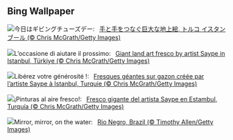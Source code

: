 ## Bing Wallpaper
![](https://www.bing.com/th?id=OHR.HumanKindness_JA-JP6290539891_UHD.jpg&w=1000)今日はギビングチューズデー:&nbsp;&ensp;[手と手をつなぐ巨大な地上絵, トルコ イスタンブール (© Chris McGrath/Getty Images)](https://www.bing.com/th?id=OHR.HumanKindness_JA-JP6290539891_UHD.jpg)
<br><br/>
![](https://www.bing.com/th?id=OHR.HumanKindness_IT-IT8962065761_UHD.jpg&w=1000)L’occasione di aiutare il prossimo:&nbsp;&ensp;[Giant land art fresco by artist Saype in Istanbul, Türkiye (© Chris McGrath/Getty Images)](https://www.bing.com/th?id=OHR.HumanKindness_IT-IT8962065761_UHD.jpg)
<br><br/>
![](https://www.bing.com/th?id=OHR.HumanKindness_FR-FR6399228080_UHD.jpg&w=1000)Libérez votre générosité !:&nbsp;&ensp;[Fresques géantes sur gazon créée par l’artiste Saype à Istanbul, Turquie (© Chris McGrath/Getty Images)](https://www.bing.com/th?id=OHR.HumanKindness_FR-FR6399228080_UHD.jpg)
<br><br/>
![](https://www.bing.com/th?id=OHR.HumanKindness_ES-ES6358639283_UHD.jpg&w=1000)¡Pinturas al aire fresco!:&nbsp;&ensp;[Fresco gigante del artista Saype en Estambul, Turquía (© Chris McGrath/Getty Images)](https://www.bing.com/th?id=OHR.HumanKindness_ES-ES6358639283_UHD.jpg)
<br><br/>
![](https://www.bing.com/th?id=OHR.RioNegro_EN-GB2228319376_UHD.jpg&w=1000)Mirror, mirror, on the water:&nbsp;&ensp;[Rio Negro, Brazil (© Timothy Allen/Getty Images)](https://www.bing.com/th?id=OHR.RioNegro_EN-GB2228319376_UHD.jpg)
<br><br/>
